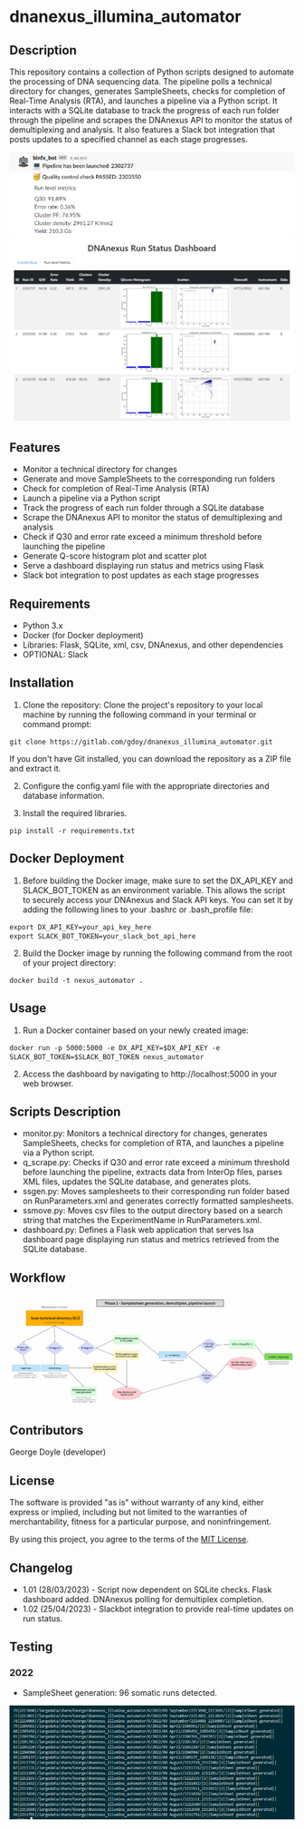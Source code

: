 # dnanexus_illumina_automator

## Description
This repository contains a collection of Python scripts designed to automate the processing of DNA sequencing data. The pipeline polls a technical directory for changes, generates SampleSheets, checks for completion of Real-Time Analysis (RTA), and launches a pipeline via a Python script. It interacts with a SQLite database to track the progress of each run folder through the pipeline and scrapes the DNAnexus API to monitor the status of demultiplexing and analysis. It also features a Slack bot integration that posts updates to a specified channel as each stage progresses.

![Image](slack.png)
![Image](dashboard.png)

## Features
- Monitor a technical directory for changes
- Generate and move SampleSheets to the corresponding run folders
- Check for completion of Real-Time Analysis (RTA)
- Launch a pipeline via a Python script
- Track the progress of each run folder through a SQLite database
- Scrape the DNAnexus API to monitor the status of demultiplexing and analysis
- Check if Q30 and error rate exceed a minimum threshold before launching the pipeline
- Generate Q-score histogram plot and scatter plot
- Serve a dashboard displaying run status and metrics using Flask
- Slack bot integration to post updates as each stage progresses

## Requirements
- Python 3.x
- Docker (for Docker deployment)
- Libraries: Flask, SQLite, xml, csv, DNAnexus, and other dependencies
- OPTIONAL: Slack

## Installation
1. Clone the repository: Clone the project's repository to your local machine by running the following command in your terminal or command prompt:
```
git clone https://gitlab.com/gdoy/dnanexus_illumina_automator.git
```
If you don't have Git installed, you can download the repository as a ZIP file and extract it.

2. Configure the config.yaml file with the appropriate directories and database information.

3. Install the required libraries.
```
pip install -r requirements.txt
```

## Docker Deployment

1. Before building the Docker image, make sure to set the DX_API_KEY and SLACK_BOT_TOKEN as an environment variable. This allows the script to securely access your DNAnexus and Slack API keys. You can set it by adding the following lines to your .bashrc or .bash_profile file:
```
export DX_API_KEY=your_api_key_here
export SLACK_BOT_TOKEN=your_slack_bot_api_here
```

2. Build the Docker image by running the following command from the root of your project directory:
```
docker build -t nexus_automator .
```

## Usage

1. Run a Docker container based on your newly created image:
```
docker run -p 5000:5000 -e DX_API_KEY=$DX_API_KEY -e SLACK_BOT_TOKEN=$SLACK_BOT_TOKEN nexus_automator
```

2. Access the dashboard by navigating to http://localhost:5000 in your web browser.

## Scripts Description

- monitor.py: Monitors a technical directory for changes, generates SampleSheets, checks for completion of RTA, and launches a pipeline via a Python script.
- q_scrape.py: Checks if Q30 and error rate exceed a minimum threshold before launching the pipeline, extracts data from InterOp files, parses XML files, updates the SQLite database, and generates plots.
- ssgen.py: Moves samplesheets to their corresponding run folder based on RunParameters.xml and generates correctly formatted samplesheets.
- ssmove.py: Moves csv files to the output directory based on a search string that matches the ExperimentName in RunParameters.xml.
- dashboard.py: Defines a Flask web application that serves lsa dashboard page displaying run status and metrics retrieved from the SQLite database.

## Workflow
![Image](workflow.png)

## Contributors
George Doyle (developer)

## License
The software is provided "as is" without warranty of any kind, either express or implied, including but not limited to the warranties of merchantability, fitness for a particular purpose, and noninfringement.

By using this project, you agree to the terms of the [MIT License](https://opensource.org/licenses/MIT).

## Changelog
- 1.01 (28/03/2023) - Script now dependent on SQLite checks. Flask dashboard added. DNAnexus polling for demultiplex completion.
- 1.02 (25/04/2023) - Slackbot integration to provide real-time updates on run status.

## Testing
### 2022
- SampleSheet generation: 96 somatic runs detected.

![Image](testing1.png)